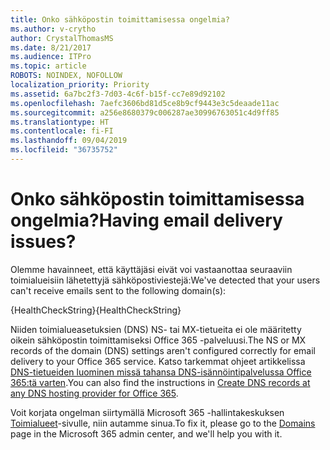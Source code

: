 ```yaml
---
title: Onko sähköpostin toimittamisessa ongelmia?
ms.author: v-crytho
author: CrystalThomasMS
ms.date: 8/21/2017
ms.audience: ITPro
ms.topic: article
ROBOTS: NOINDEX, NOFOLLOW
localization_priority: Priority
ms.assetid: 6a7bc2f3-7d03-4c6f-b15f-cc7e89d92102
ms.openlocfilehash: 7aefc3606bd81d5ce8b9cf9443e3c5deaade11ac
ms.sourcegitcommit: a256e8680379c006287ae30996763051c4d9ff85
ms.translationtype: HT
ms.contentlocale: fi-FI
ms.lasthandoff: 09/04/2019
ms.locfileid: "36735752"
---
```

# <a name="having-email-delivery-issues"></a><span data-ttu-id="9203d-102">Onko sähköpostin toimittamisessa ongelmia?</span><span class="sxs-lookup"><span data-stu-id="9203d-102">Having email delivery issues?</span></span>

<span data-ttu-id="9203d-103">Olemme havainneet, että käyttäjäsi eivät voi vastaanottaa seuraaviin toimialueisiin lähetettyjä sähköpostiviestejä:</span><span class="sxs-lookup"><span data-stu-id="9203d-103">We've detected that your users can't receive emails sent to the following domain(s):</span></span>
  
<span data-ttu-id="9203d-104">{HealthCheckString}</span><span class="sxs-lookup"><span data-stu-id="9203d-104">{HealthCheckString}</span></span>
  
<span data-ttu-id="9203d-105">Niiden toimialueasetuksien (DNS) NS- tai MX-tietueita ei ole määritetty oikein sähköpostin toimittamiseksi Office 365 -palveluusi.</span><span class="sxs-lookup"><span data-stu-id="9203d-105">The NS or MX records of the domain (DNS) settings aren't configured correctly for email delivery to your Office 365 service.</span></span> <span data-ttu-id="9203d-106">Katso tarkemmat ohjeet artikkelissa [DNS-tietueiden luominen missä tahansa DNS-isännöintipalvelussa Office 365:tä varten](https://docs.microsoft.com/office365/admin/get-help-with-domains/create-dns-records-at-any-dns-hosting-provider).</span><span class="sxs-lookup"><span data-stu-id="9203d-106">You can also find the instructions in [Create DNS records at any DNS hosting provider for Office 365](https://docs.microsoft.com/office365/admin/get-help-with-domains/create-dns-records-at-any-dns-hosting-provider).</span></span> 
  
<span data-ttu-id="9203d-107">Voit korjata ongelman siirtymällä Microsoft 365 -hallintakeskuksen [Toimialueet](https://admin.microsoft.com/adminportal/home#/Domains)-sivulle, niin autamme sinua.</span><span class="sxs-lookup"><span data-stu-id="9203d-107">To fix it, please go to the [Domains](https://admin.microsoft.com/adminportal/home#/Domains) page in the Microsoft 365 admin center, and we'll help you with it.</span></span> 



